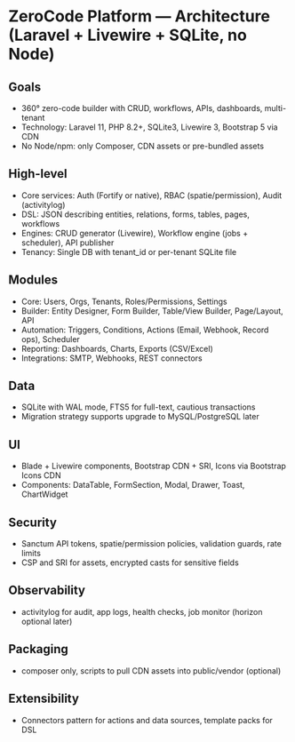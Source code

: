 # ZeroCode Platform — Architecture (Laravel + Livewire + SQLite, no Node)

## Goals
- 360° zero-code builder with CRUD, workflows, APIs, dashboards, multi-tenant
- Technology: Laravel 11, PHP 8.2+, SQLite3, Livewire 3, Bootstrap 5 via CDN
- No Node/npm: only Composer, CDN assets or pre-bundled assets

## High-level
- Core services: Auth (Fortify or native), RBAC (spatie/permission), Audit (activitylog)
- DSL: JSON describing entities, relations, forms, tables, pages, workflows
- Engines: CRUD generator (Livewire), Workflow engine (jobs + scheduler), API publisher
- Tenancy: Single DB with tenant_id or per-tenant SQLite file

## Modules
- Core: Users, Orgs, Tenants, Roles/Permissions, Settings
- Builder: Entity Designer, Form Builder, Table/View Builder, Page/Layout, API
- Automation: Triggers, Conditions, Actions (Email, Webhook, Record ops), Scheduler
- Reporting: Dashboards, Charts, Exports (CSV/Excel)
- Integrations: SMTP, Webhooks, REST connectors

## Data
- SQLite with WAL mode, FTS5 for full-text, cautious transactions
- Migration strategy supports upgrade to MySQL/PostgreSQL later

## UI
- Blade + Livewire components, Bootstrap CDN + SRI, Icons via Bootstrap Icons CDN
- Components: DataTable, FormSection, Modal, Drawer, Toast, ChartWidget

## Security
- Sanctum API tokens, spatie/permission policies, validation guards, rate limits
- CSP and SRI for assets, encrypted casts for sensitive fields

## Observability
- activitylog for audit, app logs, health checks, job monitor (horizon optional later)

## Packaging
- composer only, scripts to pull CDN assets into public/vendor (optional)

## Extensibility
- Connectors pattern for actions and data sources, template packs for DSL